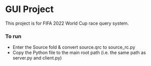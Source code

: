 # GUI Project
This project is for FIFA 2022 World Cup race query system.
### To run
- Enter the Source fold & convert source.qrc to source_rc.py
- Copy the Python file to the main root path (i.e. the same path as server.py and client.py)

